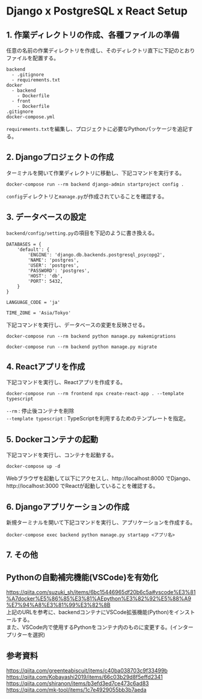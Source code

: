 # Django x PostgreSQL x React Setup

## 1. 作業ディレクトリの作成、各種ファイルの準備

任意の名前の作業ディレクトリを作成し、そのディレクトリ直下に下記のとおりファイルを配置する。
```
backend
  - .gitignore
  - requirements.txt
docker
  - backend
    - Dockerfile
  - front
    - Dockerfile
.gitignore
docker-compose.yml
```
`requirements.txt`を編集し、プロジェクトに必要なPythonパッケージを追記する。

## 2. Djangoプロジェクトの作成

ターミナルを開いて作業ディレクトリに移動し、下記コマンドを実行する。
```
docker-compose run --rm backend django-admin startproject config .
```
`config`ディレクトリと`manage.py`が作成されていることを確認する。

## 3. データベースの設定

`backend/config/setting.py`の項目を下記のように書き換える。
```
DATABASES = {
    'default': {
        'ENGINE': 'django.db.backends.postgresql_psycopg2',
        'NAME': 'postgres',
        'USER': 'postgres',
        'PASSWORD': 'postgres',
        'HOST': 'db',
        'PORT': 5432,
    }
}

LANGUAGE_CODE = 'ja'

TIME_ZONE = 'Asia/Tokyo'
```

下記コマンドを実行し、データベースの変更を反映させる。
```
docker-compose run --rm backend python manage.py makemigrations
```
```
docker-compose run --rm backend python manage.py migrate
```

## 4. Reactアプリを作成

下記コマンドを実行し、Reactアプリを作成する。
```
docker-compose run --rm frontend npx create-react-app . --template typescript
```
`--rm` : 停止後コンテナを削除<br>
`--template typescript` : TypeScriptを利用するためのテンプレートを指定。

## 5. Dockerコンテナの起動

下記コマンドを実行し、コンテナを起動する。
```
docker-compose up -d
```
Webブラウザを起動して以下にアクセスし、http://localhost:8000 でDjango、http://localhost:3000 でReactが起動していることを確認する。

## 6. Djangoアプリケーションの作成

新規ターミナルを開いて下記コマンドを実行し、アプリケーションを作成する。
```
docker-compose exec backend python manage.py startapp <アプリ名>
```

## 7. その他

## Pythonの自動補完機能(VSCode)を有効化

https://qiita.com/suzuki_sh/items/6bc15446965df20b6c5a#vscode%E3%81%A7docker%E5%86%85%E3%81%AEpython%E3%82%92%E5%88%A9%E7%94%A8%E3%81%99%E3%82%8B<br>
上記のURLを参考に、backendコンテナにVSCode拡張機能(Python)をインストールする。<br>
また、VSCode内で使用するPythonをコンテナ内のものに変更する。(インタープリターを選択)

## 参考資料

https://qiita.com/greenteabiscuit/items/c40ba038703c9f33499b<br>
https://qiita.com/Kobayashi2019/items/66c03b29d8f5effd2341<br>
https://qiita.com/shiranon/items/b3efd3ed7ce473c6ad83<br>
https://qiita.com/mk-tool/items/1c7e4929055bb3b7aeda
